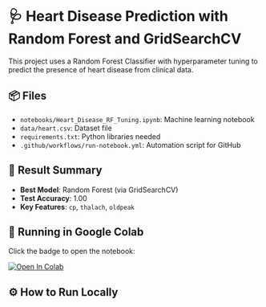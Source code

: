 # 🩺 Heart Disease Prediction with Random Forest and GridSearchCV

This project uses a Random Forest Classifier with hyperparameter tuning to predict the presence of heart disease from clinical data.

## 📦 Files

- `notebooks/Heart_Disease_RF_Tuning.ipynb`: Machine learning notebook
- `data/heart.csv`: Dataset file
- `requirements.txt`: Python libraries needed
- `.github/workflows/run-notebook.yml`: Automation script for GitHub

## 🧪 Result Summary

- **Best Model**: Random Forest (via GridSearchCV)
- **Test Accuracy**: 1.00
- **Key Features**: `cp`, `thalach`, `oldpeak`

## 🚀 Running in Google Colab

Click the badge to open the notebook:

[![Open In Colab](https://colab.research.google.com/assets/colab-badge.svg)](https://colab.research.google.com/github/SRIJADUTTA77/heart-disease-prediction/blob/main/notebooks/Heart_Disease_RF_Tuning.ipynb)

## ⚙️ How to Run Locally
